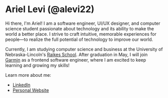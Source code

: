 # Ariel Levi (@alevi22)

Hi there, I'm Ariel! I am a software engineer, UI/UX designer, and computer science student passionate about technology and its ability to make the world a better place. I strive to craft intuitive, memorable experiences for people&mdash;to realize the full potential of technology to improve our world.

Currently, I am studying computer science and business at the University of Nebraska-Lincoln's [Raikes School](https://raikes.unl.edu/). After graduation in May, I will join [Garmin](https://www.garmin.com/en-US/company/about-garmin/) as a frontend software engineer, where I am excited to keep learning and growing my skills!

Learn more about me:

* [LinkedIn](https://www.linkedin.com/in/ariel-levi/)
* [Personal Website](https://alevi22.github.io/)
